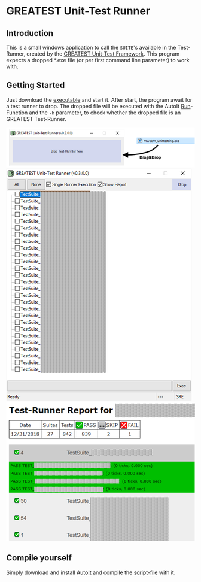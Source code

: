 # GREATEST Unit-Test Runner

## Introduction
This is a small windows application to call the `SUITE`'s available in the Test-Runner, created by the [GREATEST Unit-Test Framework](https://github.com/silentbicycle/greatest). This program expects a dropped *.exe file (or per first command line parameter) to work with.

## Getting Started
Just download the [executable](https://github.com/Taneeda/gutr/blob/master/greatestUnitTestRunner.exe) and start it. After start, the program await for a test runner to drop. The dropped file will be executed with the AutoIt [Run](https://www.autoitscript.com/autoit3/docs/functions/Run.htm)-Function and the `-h` parameter, to check whether the dropped file is an GREATEST Test-Runner.

![DragAndDrop](https://raw.githubusercontent.com/Taneeda/gutr/master/img/dragDrop.png)
![LoadedSUITEs](https://raw.githubusercontent.com/Taneeda/gutr/master/img/SUITEsLoaded.png)
![ReportExample](https://raw.githubusercontent.com/Taneeda/gutr/master/img/reportExample.png)

## Compile yourself
Simply download and install [AutoIt](https://www.autoitscript.com/site/) and compile the [script-file](https://github.com/Taneeda/gutr/blob/master/greatestUnitTestRunner.au3) with it.
